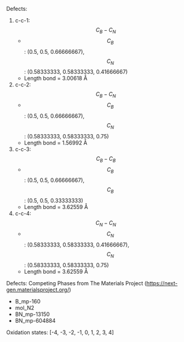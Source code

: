 Defects: 
1. c-c-1: $$C_B-C_N$$
   - $$C_B$$: (0.5, 0.5, 0.66666667), $$C_N$$: (0.58333333, 0.58333333, 0.41666667)
   - Length bond = 3.00618 Å
2. c-c-2: $$C_B-C_N$$
   - $$C_B$$: (0.5, 0.5, 0.66666667), $$C_N$$: (0.58333333, 0.58333333, 0.75)
   - Length bond = 1.56992 Å
3. c-c-3: $$C_B-C_B$$
   - $$C_B$$: (0.5, 0.5, 0.66666667), $$C_B$$: (0.5, 0.5, 0.33333333)
   - Length bond = 3.62559 Å
4. c-c-4: $$C_N-C_N$$
   - $$C_N$$: (0.58333333, 0.58333333, 0.41666667), $$C_N$$: (0.58333333, 0.58333333, 0.75)
   - Length bond = 3.62559 Å
  
Defects: Competing Phases from The Materials Project (https://next-gen.materialsproject.org/)
- B_mp-160
- mol_N2
- BN_mp-13150
- BN_mp-604884
  
Oxidation states: [-4, -3, -2, -1, 0, 1, 2, 3, 4]


